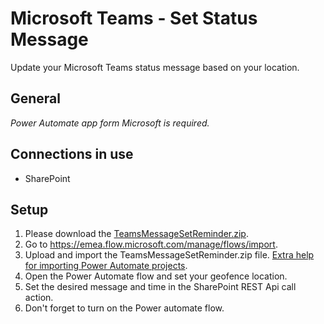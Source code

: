 # Microsoft Teams - Set Status Message
Update your Microsoft Teams status message based on your location.

## General

_Power Automate app form Microsoft is required._

## Connections in use
* SharePoint

## Setup
1. Please download the [TeamsMessageSetReminder.zip](/../../raw/main/TeamsMessageSetReminder.zip).
2. Go to https://emea.flow.microsoft.com/manage/flows/import.
3. Upload and import the TeamsMessageSetReminder.zip file. [Extra help for importing Power Automate projects](/../../../MrAutomate33/blob/main/files/CreateConnectionsInImport.md).
4. Open the Power Automate flow and set your geofence location.
5. Set the desired message and time in the SharePoint REST Api call action.
7. Don't forget to turn on the Power automate flow.
